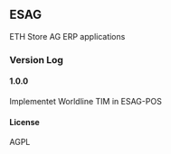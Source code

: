 ## ESAG
ETH Store AG ERP applications

### Version Log
#### 1.0.0
Implementet Worldline TIM in ESAG-POS

#### License
AGPL
